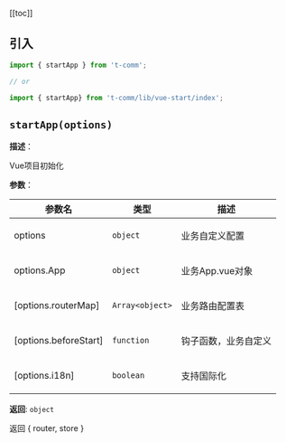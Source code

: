 [[toc]]

## 引入

```ts
import { startApp } from 't-comm';

// or

import { startApp} from 't-comm/lib/vue-start/index';
```


## `startApp(options)` 


**描述**：<p>Vue项目初始化</p>

**参数**：


| 参数名 | 类型 | 描述 |
| --- | --- | --- |
| options | <code>object</code> | <p>业务自定义配置</p> |
| options.App | <code>object</code> | <p>业务App.vue对象</p> |
| [options.routerMap] | <code>Array&lt;object&gt;</code> | <p>业务路由配置表</p> |
| [options.beforeStart] | <code>function</code> | <p>钩子函数，业务自定义</p> |
| [options.i18n] | <code>boolean</code> | <p>支持国际化</p> |

**返回**: <code>object</code><br>

<p>返回 { router, store }</p>

